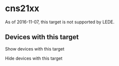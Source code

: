 # cns21xx

As of 2016-11-07, this target is not supported by LEDE.

## Devices with this target

Show devices with this target

Hide devices with this target
